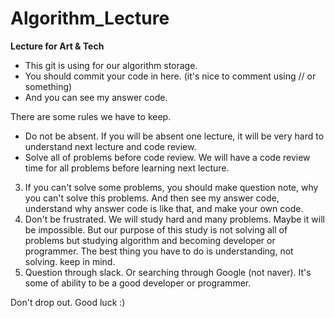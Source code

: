 # Algorithm_Lecture
**Lecture for Art &amp; Tech**

* This git is using for our algorithm storage.
* You should commit your code in here. (it's nice to comment using // or something)
* And you can see my answer code.

There are some rules we have to keep.
* Do not be absent. If you will be absent one lecture, it will be very hard to understand next lecture and code review.
* Solve all of problems before code review. We will have a code review time for all problems before learning next lecture.
3. If you can't solve some problems, you should make question note, why you can't solve this problems. And then see my answer code, understand why answer code is like that, and make your own code.
4. Don't be frustrated. We will study hard and many problems. Maybe it will be impossible. But our purpose of this study is not solving all of problems but studying algorithm and becoming developer or programmer. The best thing you have to do is understanding, not solving. keep in mind.
5. Question through slack. Or searching through Google (not naver). It's some of ability to be a good developer or programmer.


Don't drop out.
Good luck :)
